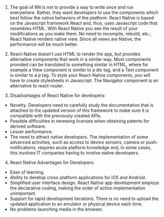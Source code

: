 1. The goal of RN is not to provide a way to write once and run everywhere. Rather, they want developers to use the components which best follow the native behaviors of the platform. React Native is based on the Javascript framework React and, thus, uses Javascript code that resembles HTML. With React Native you see the result of your modifications as you make them. No need to recompile, rebuild, etc.; React Native renders native view. Since all views are Native, the performance will be much better.

2. React-Native doesn’t use HTML to render the app, but provides alternative components that work in a similar way. Most components provided can be translated to something similar in HTML, where for example a View component is similar to a div tag, and a Text component is similar to a p tag. To style your React-Native components, you will have to create stylesheets in Javascript. The Navigator component is an alternative to react-router.

3. Disadvantages of React Native for developers: 
  * Novelty. Developers need to carefully study the documentation that is attached to the updated version of this framework to make sure it is compatible with the previously created APIs.
  * Possible difficulties in renewing licenses when obtaining patents for derived software.
  * Lesser performance.
  * The need to attract native developers. The implementation of some advanced activities, such as access to device sensors, camera or push-notifications, requires acute platform knowledge and, in some cases, this involves IT companies having to involve native developers.

4. React Native Advantages for Developers:
  * Ease of learning.
  * Ability to develop cross-platform applications for iOS and Android.
  * Simplified user interface design. React Native app development employs the declarative coding, making the order of action implementation unimportant.
  * Support for rapid development iterations. There is no need to upload the updated application to an emulator or physical device each time.
  * No problems launching media in the browser.